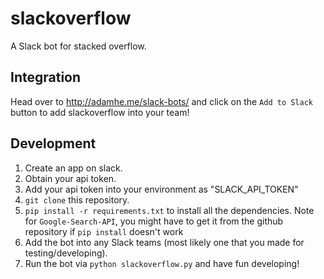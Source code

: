 # slackoverflow
A Slack bot for stacked overflow.


## Integration
Head over to http://adamhe.me/slack-bots/ and click on the `Add to Slack` button to add slackoverflow into your team!

## Development
1. Create an app on slack.
2. Obtain your api token.
3. Add your api token into your environment as "SLACK_API_TOKEN"
4. `git clone` this repository.
5. `pip install -r requirements.txt` to install all the dependencies. Note for `Google-Search-API`, you might have to get it from the github repository if `pip install` doesn't work
6. Add the bot into any Slack teams (most likely one that you made for testing/developing).
7. Run the bot via `python slackoverflow.py` and have fun developing!

